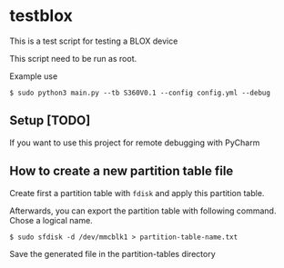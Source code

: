 # testblox

This is a test script for testing a BLOX device

This script need to be run as root.

Example use
```shell
$ sudo python3 main.py --tb S360V0.1 --config config.yml --debug
```


## Setup [TODO]

If you want to use this project for remote debugging with PyCharm


## How to create a new partition table file

Create first a partition table with `fdisk` and apply this partition table.

Afterwards, you can export the partition table with following command.
Chose a logical name.

```shell 
$ sudo sfdisk -d /dev/mmcblk1 > partition-table-name.txt
```

Save the generated file in the partition-tables directory